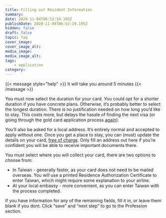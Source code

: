 ```yaml
---
title: Filling out Resident Information
summary:
date: 2020-11-04T06:52:19.195Z
publishDate: 2020-11-04T06:52:19.195Z
hidden: false
draft: false
topic: faq
cover_image:
cover_image_alt:
media_image:
media_image_alt:
tags:
    - application
category:
---
```


{{< message style="help" >}}
It will take you around 5 minutes
{{< /message >}}

You must now select the duration for your card. You could opt for a shorter duration if you have concrete plans. Otherwise, it’s probably better to select the longest duration. There is no justification needed on how long you’d like to stay. This costs more, but delays the hassle of finding the next visa (or going through the gold card application process [again](https://taiwangoldcard.com/goldcard-holders-faq/validity/)).

You’ll also be asked for a local address. It’s entirely normal and accepted to apply without one. Once you get a place to stay, you can (must) update the details on your card, [free of charge](https://taiwangoldcard.com/goldcard-holders-faq/life-in-taiwan/#what-happens-if-i-change-my-address). Only fill an address out here if you’re confident you will be able to receive important documents there.

You must select where you will collect your card, there are two options to choose from:

- In Taiwan - generally faster, as your card does not need to be mailed overseas. You will use a printed Residence Authorization Certificate to enter Taiwan, which might require some explanation to your airline.
- At your local embassy - more convenient, as you can enter Taiwan with the process completed.

If you have information for any of the remaining fields, fill it in, or leave them blank if you dont. Click “save” and “next step” to go to the Profession section.